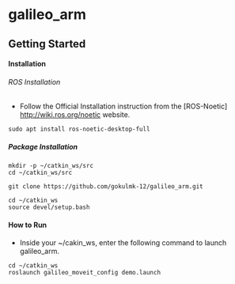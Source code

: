 # galileo_arm


## Getting Started

#### Installation

###### ROS Installation

* Follow the Official Installation instruction from the [ROS-Noetic] http://wiki.ros.org/noetic website. 



` sudo apt install ros-noetic-desktop-full `

##### Package Installation 

```
mkdir -p ~/catkin_ws/src
cd ~/catkin_ws/src
```
` git clone https://github.com/gokulmk-12/galileo_arm.git `

```
cd ~/catkin_ws
source devel/setup.bash
```

#### How to Run
* Inside your ~/cakin_ws, enter the following command to launch galileo_arm.
  
```
cd ~/catkin_ws
roslaunch galileo_moveit_config demo.launch
```



